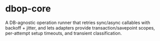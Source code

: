 # dbop-core
A DB-agnostic operation runner that retries sync/async callables with backoff + jitter, and lets adapters provide transaction/savepoint scopes, per-attempt setup timeouts, and transient classification.

